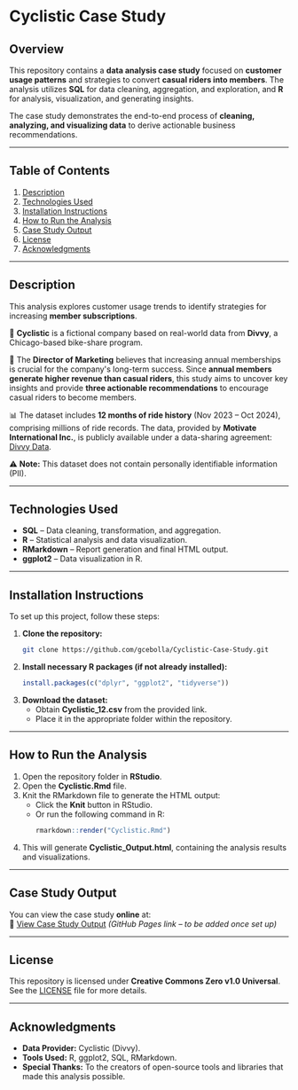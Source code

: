 # **Cyclistic Case Study**

## **Overview**  
This repository contains a **data analysis case study** focused on **customer usage patterns** and strategies to convert **casual riders into members**. The analysis utilizes **SQL** for data cleaning, aggregation, and exploration, and **R** for analysis, visualization, and generating insights.  

The case study demonstrates the end-to-end process of **cleaning, analyzing, and visualizing data** to derive actionable business recommendations.  

---

## **Table of Contents**  
1. [Description](#description)  
2. [Technologies Used](#technologies-used)  
3. [Installation Instructions](#installation-instructions)  
4. [How to Run the Analysis](#how-to-run-the-analysis)  
5. [Case Study Output](#case-study-output)  
6. [License](#license)  
7. [Acknowledgments](#acknowledgments)  

---

## **Description**  
This analysis explores customer usage trends to identify strategies for increasing **member subscriptions**.  

🚴 **Cyclistic** is a fictional company based on real-world data from **Divvy**, a Chicago-based bike-share program.  

📌 The **Director of Marketing** believes that increasing annual memberships is crucial for the company's long-term success. Since **annual members generate higher revenue than casual riders**, this study aims to uncover key insights and provide **three actionable recommendations** to encourage casual riders to become members.  

📊 The dataset includes **12 months of ride history** (Nov 2023 – Oct 2024), comprising millions of ride records. The data, provided by **Motivate International Inc.**, is publicly available under a data-sharing agreement: [Divvy Data](https://divvy-tripdata.s3.amazonaws.com/index.html).  

⚠️ **Note:** This dataset does not contain personally identifiable information (PII).  

---

## **Technologies Used**  
- **SQL** – Data cleaning, transformation, and aggregation.  
- **R** – Statistical analysis and data visualization.  
- **RMarkdown** – Report generation and final HTML output.  
- **ggplot2** – Data visualization in R.  

---

## **Installation Instructions**  
To set up this project, follow these steps:  

1. **Clone the repository:**  
   ```bash
   git clone https://github.com/gcebolla/Cyclistic-Case-Study.git
   ```
2. **Install necessary R packages (if not already installed):**  
   ```r
   install.packages(c("dplyr", "ggplot2", "tidyverse"))
   ```
3. **Download the dataset:**  
   - Obtain **Cyclistic_12.csv** from the provided link.  
   - Place it in the appropriate folder within the repository.  

---

## **How to Run the Analysis**  
1. Open the repository folder in **RStudio**.  
2. Open the **Cyclistic.Rmd** file.  
3. Knit the RMarkdown file to generate the HTML output:  
   - Click the **Knit** button in RStudio.  
   - Or run the following command in R:  
     ```r
     rmarkdown::render("Cyclistic.Rmd")
     ```
4. This will generate **Cyclistic_Output.html**, containing the analysis results and visualizations.  

---

## **Case Study Output**  
You can view the case study **online** at:  
📄 [View Case Study Output](https://gcebolla.github.io/Cyclistic-Case-Study/Cyclistic_Output.html) *(GitHub Pages link – to be added once set up)*  

---

## **License**  
This repository is licensed under **Creative Commons Zero v1.0 Universal**.  
See the [LICENSE](LICENSE) file for more details.  

---

## **Acknowledgments**  
- **Data Provider:** Cyclistic (Divvy).  
- **Tools Used:** R, ggplot2, SQL, RMarkdown.  
- **Special Thanks:** To the creators of open-source tools and libraries that made this analysis possible. 
